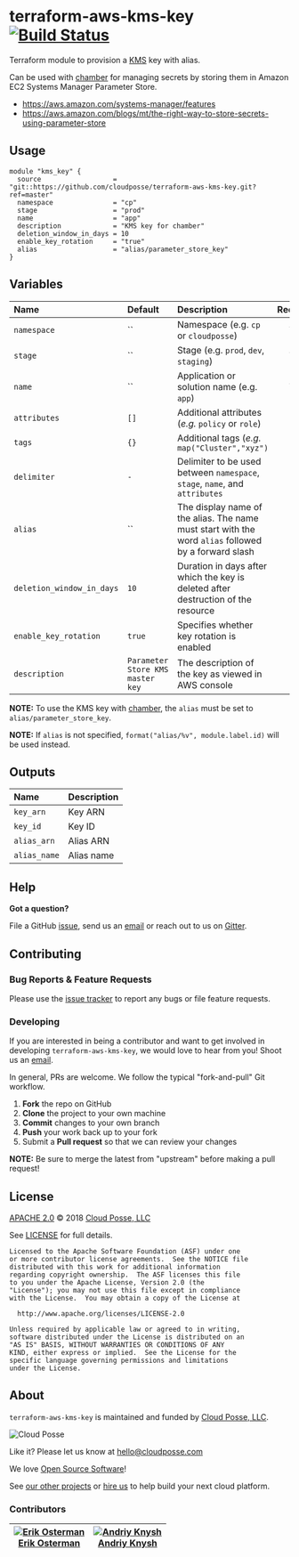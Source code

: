 # terraform-aws-kms-key [![Build Status](https://travis-ci.org/cloudposse/terraform-aws-kms-key.svg?branch=master)](https://travis-ci.org/cloudposse/terraform-aws-kms-key)

Terraform module to provision a [KMS](https://aws.amazon.com/kms/) key with alias.

Can be used with [chamber](https://github.com/segmentio/chamber) for managing secrets by storing them in Amazon EC2 Systems Manager Parameter Store.

* https://aws.amazon.com/systems-manager/features
* https://aws.amazon.com/blogs/mt/the-right-way-to-store-secrets-using-parameter-store


## Usage

```hcl
module "kms_key" {
  source                  = "git::https://github.com/cloudposse/terraform-aws-kms-key.git?ref=master"
  namespace               = "cp"
  stage                   = "prod"
  name                    = "app"
  description             = "KMS key for chamber"
  deletion_window_in_days = 10
  enable_key_rotation     = "true"
  alias                   = "alias/parameter_store_key"
}
```


## Variables

|  Name                      |  Default                          |  Description                                             | Required  |
|:---------------------------|:----------------------------------|:---------------------------------------------------------|:---------:|
| `namespace`                | ``                                | Namespace (e.g. `cp` or `cloudposse`)                    | Yes       |
| `stage`                    | ``                                | Stage (e.g. `prod`, `dev`, `staging`)                    | Yes       |
| `name`                     | ``                                | Application or solution name  (e.g. `app`)               | Yes       |
| `attributes`               | `[]`                              | Additional attributes (_e.g._ `policy` or `role`)        | No       |
| `tags`                     | `{}`                              | Additional tags  (_e.g._ `map("Cluster","xyz")`          | No       |
| `delimiter`                | `-`                               | Delimiter to be used between `namespace`, `stage`, `name`, and `attributes`  | No       |
| `alias`                    | ``                                | The display name of the alias. The name must start with the word `alias` followed by a forward slash     | No        |
| `deletion_window_in_days`  | `10`                              | Duration in days after which the key is deleted after destruction of the resource    | No        |
| `enable_key_rotation`      | `true`                            | Specifies whether key rotation is enabled                | No        |
| `description`              | `Parameter Store KMS master key`  | The description of the key as viewed in AWS console      | No        |


__NOTE:__ To use the KMS key with [chamber](https://github.com/segmentio/chamber), the `alias` must be set to `alias/parameter_store_key`.

__NOTE:__ If `alias` is not specified, `format("alias/%v", module.label.id)` will be used instead.


## Outputs

| Name              | Description       |
|:------------------|:------------------|
| `key_arn`         | Key ARN           |
| `key_id`          | Key ID            |
| `alias_arn`       | Alias ARN         |
| `alias_name`      | Alias name        |


## Help

**Got a question?**

File a GitHub [issue](https://github.com/cloudposse/terraform-aws-kms-key/issues), send us an [email](mailto:hello@cloudposse.com) or reach out to us on [Gitter](https://gitter.im/cloudposse/).


## Contributing

### Bug Reports & Feature Requests

Please use the [issue tracker](https://github.com/cloudposse/terraform-aws-kms-key/issues) to report any bugs or file feature requests.

### Developing

If you are interested in being a contributor and want to get involved in developing `terraform-aws-kms-key`, we would love to hear from you! Shoot us an [email](mailto:hello@cloudposse.com).

In general, PRs are welcome. We follow the typical "fork-and-pull" Git workflow.

 1. **Fork** the repo on GitHub
 2. **Clone** the project to your own machine
 3. **Commit** changes to your own branch
 4. **Push** your work back up to your fork
 5. Submit a **Pull request** so that we can review your changes

**NOTE:** Be sure to merge the latest from "upstream" before making a pull request!


## License

[APACHE 2.0](LICENSE) © 2018 [Cloud Posse, LLC](https://cloudposse.com)

See [LICENSE](LICENSE) for full details.

    Licensed to the Apache Software Foundation (ASF) under one
    or more contributor license agreements.  See the NOTICE file
    distributed with this work for additional information
    regarding copyright ownership.  The ASF licenses this file
    to you under the Apache License, Version 2.0 (the
    "License"); you may not use this file except in compliance
    with the License.  You may obtain a copy of the License at

      http://www.apache.org/licenses/LICENSE-2.0

    Unless required by applicable law or agreed to in writing,
    software distributed under the License is distributed on an
    "AS IS" BASIS, WITHOUT WARRANTIES OR CONDITIONS OF ANY
    KIND, either express or implied.  See the License for the
    specific language governing permissions and limitations
    under the License.


## About

`terraform-aws-kms-key` is maintained and funded by [Cloud Posse, LLC][website].

![Cloud Posse](https://cloudposse.com/logo-300x69.png)


Like it? Please let us know at <hello@cloudposse.com>

We love [Open Source Software](https://github.com/cloudposse/)!

See [our other projects][community]
or [hire us][hire] to help build your next cloud platform.

  [website]: https://cloudposse.com/
  [community]: https://github.com/cloudposse/
  [hire]: https://cloudposse.com/contact/


### Contributors

| [![Erik Osterman][erik_img]][erik_web]<br/>[Erik Osterman][erik_web] | [![Andriy Knysh][andriy_img]][andriy_web]<br/>[Andriy Knysh][andriy_web] |
|-------------------------------------------------------|------------------------------------------------------------------|

  [erik_img]: http://s.gravatar.com/avatar/88c480d4f73b813904e00a5695a454cb?s=144
  [erik_web]: https://github.com/osterman/
  [andriy_img]: https://avatars0.githubusercontent.com/u/7356997?v=4&u=ed9ce1c9151d552d985bdf5546772e14ef7ab617&s=144
  [andriy_web]: https://github.com/aknysh/
